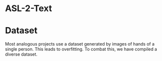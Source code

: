 # ASL-2-Text
<h1>Dataset</h1>
Most analogous projects use a dataset generated by images of hands of a single person. This leads to overfitting. To combat this, we have compiled a diverse dataset.
